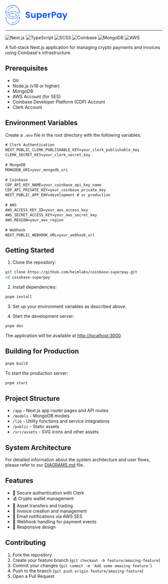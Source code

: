 
<img src="public/assets/superpay-logo.svg" alt="SuperPay Logo" width="200"/>
<hr/>

![Next.js](https://img.shields.io/badge/-Next.js-000000?style=for-the-badge&logo=next.js&logoColor=white)
![TypeScript](https://img.shields.io/badge/-TypeScript-007ACC?style=for-the-badge&logo=typescript&logoColor=white)
![SCSS](https://img.shields.io/badge/-SCSS-cd6799?style=for-the-badge&logo=SASS&logoColor=white)
![Coinbase](https://img.shields.io/badge/Coinbase-0052FF?style=for-the-badge&logo=Coinbase&logoColor=white)
![MongoDB](https://img.shields.io/badge/MongoDB-4EA94B?style=for-the-badge&logo=mongodb&logoColor=white)
![AWS](https://img.shields.io/badge/AWS-232F3E?style=for-the-badge&logo=amazon-aws&logoColor=white)


A full-stack Next.js application for managing crypto payments and invoices using Coinbase's infrastructure.

## Prerequisites

- Git
- Node.js (v18 or higher)
- MongoDB
- AWS Account (for SES)
- Coinbase Developer Platform (CDP) Account
- Clerk Account

## Environment Variables

Create a `.env` file in the root directory with the following variables:

```env
# Clerk Authentication
NEXT_PUBLIC_CLERK_PUBLISHABLE_KEY=your_clerk_publishable_key
CLERK_SECRET_KEY=your_clerk_secret_key

# MongoDB
MONGODB_URI=your_mongodb_uri

# Coinbase
CDP_API_KEY_NAME=your_coinbase_api_key_name
CDP_API_PRIVATE_KEY=your_coinbase_private_key
NEXT_PUBLIC_APP_ENV=development # or production

# AWS
AWS_ACCESS_KEY_ID=your_aws_access_key
AWS_SECRET_ACCESS_KEY=your_aws_secret_key
AWS_REGION=your_aws_region

# Webhook
NEXT_PUBLIC_WEBHOOK_URL=your_webhook_url
```

## Getting Started

1. Clone the repository:
```sh
git clone https://github.com/heimlabs/coinbase-superpay.git
cd coinbase-superpay
```

2. Install dependencies:
```sh
pnpm install
```

3. Set up your environment variables as described above.

4. Start the development server:
```sh
pnpm dev
```

The application will be available at [http://localhost:3000](http://localhost:3000).

## Building for Production

```sh
pnpm build
```

To start the production server:
```sh
pnpm start
```

## Project Structure

- `/app` - Next.js app router pages and API routes
- `/models` - MongoDB models
- `/lib` - Utility functions and service integrations
- `/public` - Static assets
- `/src/assets` - SVG icons and other assets

## System Architecture

For detailed information about the system architecture and user flows, please refer to our [DIAGRAMS.md](./DIAGRAMS.md) file.

## Features

- 🔐 Secure authentication with Clerk
- 💰 Crypto wallet management
- 💸 Asset transfers and trading
- 📄 Invoice creation and management
- 📧 Email notifications via AWS SES
- 🔄 Webhook handling for payment events
- 📱 Responsive design

## Contributing

1. Fork the repository
2. Create your feature branch (`git checkout -b feature/amazing-feature`)
3. Commit your changes (`git commit -m 'Add some amazing feature'`)
4. Push to the branch (`git push origin feature/amazing-feature`)
5. Open a Pull Request

